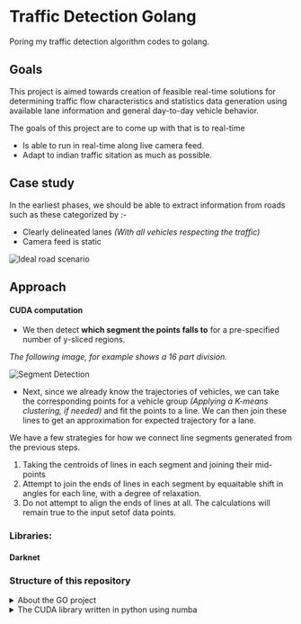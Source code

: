 # Traffic Detection Golang

Poring my traffic detection algorithm codes to golang.

## Goals

This project is aimed towards creation of feasible real-time solutions for determining traffic flow characteristics and 
statistics data generation using available lane information and general day-to-day vehicle behavior.

The goals of this project are to come up with that is to real-time

- Is able to run in real-time along live camera feed.
- Adapt to indian traffic sitation as much as possible.

## Case study

In the earliest phases, we should be able to extract information from roads such as these categorized by :-

- Clearly delineated lanes *(With all vehicles respecting the traffic)*
- Camera feed is static

![Ideal road scenario](https://i.imgur.com/gpMsysy.jpg)

## Approach


#### CUDA computation

- We then detect **which segment the points falls to** for a pre-specified number of y-sliced regions.

*The following image, for example shows a 16 part division.*

![Segment Detection](https://i.imgur.com/Y0sq99i.png?1)

- Next, since we already know the trajectories of vehicles, we can take the corresponding points for a vehicle group *(Applying a K-means clustering, if needed)* 
and fit the points to a line. We can then join these lines to get an approximation for expected trajectory for a lane.

We have a few strategies for how we connect line segments generated from the previous steps.

1. Taking the centroids of lines in each segment and joining their mid-points
2. Attempt to join the ends of lines in each segment by equaitable shift in angles for each line,
with a degree of relaxation.
3. Do not attempt to align the ends of lines at all. The calculations will remain true to the input setof data points.
 
### Libraries:  

#### Darknet

### Structure of this repository

<details>
     <summary>About the GO project</summary>
     
- The home directory of the repository is a golang packages that can be used to run the tokenizer passes.
- The yaml file dictates the number of iterations and parameter input for each iteration.
- The yolo_mark folder has a copy of windows build of [yolo_mark](https://github.com/AlexeyAB/Yolo_mark).
You can use this to slice images from videos or tag images for genearting models.

</details>

<details>
     <summary>The CUDA library written in python using numba</summary>

- "python" folder has all the libraries along-with a sample main.py file to demonstrate all the algorithms.
- Note that you should **use miniconda/anaconda** to get your libraries so that no version mismatch errors occur. 

This works with anaconda/miniconda.

```batch
conda create -n yourenvname python=x.x anaconda
conda install numba opencv matplotlib
```

If you prefer vanilla python with pip install, then here is the list of packages used *(I used python3.7)*.

```
pip install opencv numpy matplotlib numba
```
</details>
